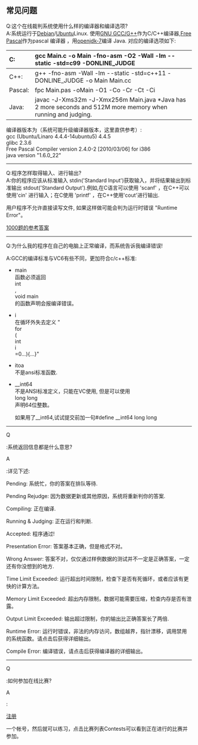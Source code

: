 ## 常见问题

Q:这个在线裁判系统使用什么样的编译器和编译选项?  
A:系统运行于[Debian](http://www.debian.org/)/[Ubuntu](http://www.ubuntu.com/)Linux. 使用[GNU GCC/G++](http://gcc.gnu.org/)作为C/C++编译器,[Free Pascal](http://www.freepascal.org/)作为pascal 编译器 ，用[openjdk-7](http://openjdk.java.net/)编译 Java. 对应的编译选项如下:

| C: | gcc Main.c -o Main -fno-asm -O2 -Wall -lm --static -std=c99 -DONLINE\_JUDGE |
| :--- | :--- |
| C++: | g++ -fno-asm -Wall -lm --static -std=c++11 -DONLINE\_JUDGE -o Main Main.cc |
| Pascal: | fpc Main.pas -oMain -O1 -Co -Cr -Ct -Ci |
| Java: | javac -J-Xms32m -J-Xmx256m Main.java \*Java has 2 more seconds and 512M more memory when running and judging. |

编译器版本为（系统可能升级编译器版本，这里直供参考）:  
gcc \(Ubuntu/Linaro 4.4.4-14ubuntu5\) 4.4.5  
glibc 2.3.6  
Free Pascal Compiler version 2.4.0-2 \[2010/03/06\] for i386  
java version "1.6.0\_22"

---

Q:程序怎样取得输入、进行输出?  
A:你的程序应该从标准输入 stdin\('Standard Input'\)获取输入，并将结果输出到标准输出 stdout\('Standard Output'\).例如,在C语言可以使用 'scanf' ，在C++可以使用'cin' 进行输入；在C使用 'printf' ，在C++使用'cout'进行输出.

用户程序不允许直接读写文件, 如果这样做可能会判为运行时错误 "Runtime Error"。

[1000题的参考答案](/oj/student/1000.md)



---

Q:为什么我的程序在自己的电脑上正常编译，而系统告诉我编译错误!

A:GCC的编译标准与VC6有些不同，更加符合c/c++标准:

* main  
  函数必须返回  
  int  
  ,  
  void main  
  的函数声明会报编译错误。

* i  
  在循环外失去定义 "  
  for  
  \(  
  int  
  i  
  =0...\){...}"

* itoa  
  不是ansi标准函数.

* \_\_int64  
  不是ANSI标准定义，只能在VC使用, 但是可以使用  
  long long  
  声明64位整数。

  如果用了\_\_int64,试试提交前加一句\#define \_\_int64 long long

---

Q

:系统返回信息都是什么意思?

A

:详见下述:

Pending: 系统忙，你的答案在排队等待.

Pending Rejudge: 因为数据更新或其他原因，系统将重新判你的答案.

Compiling: 正在编译.

Running & Judging: 正在运行和判断.

Accepted: 程序通过!

Presentation Error: 答案基本正确，但是格式不对。

Wrong Answer: 答案不对，仅仅通过样例数据的测试并不一定是正确答案，一定还有你没想到的地方.

Time Limit Exceeded: 运行超出时间限制，检查下是否有死循环，或者应该有更快的计算方法。

Memory Limit Exceeded: 超出内存限制，数据可能需要压缩，检查内存是否有泄露。

Output Limit Exceeded: 输出超过限制，你的输出比正确答案长了两倍.

Runtime Error: 运行时错误，非法的内存访问，数组越界，指针漂移，调用禁用的系统函数。请点击后获得详细输出。

Compile Error: 编译错误，请点击后获得编译器的详细输出。

---

Q

:如何参加在线比赛?

A

:

[注册](http://oj.nbdp.net/registerpage.php)

一个帐号，然后就可以练习，点击比赛列表Contests可以看到正在进行的比赛并参加。

